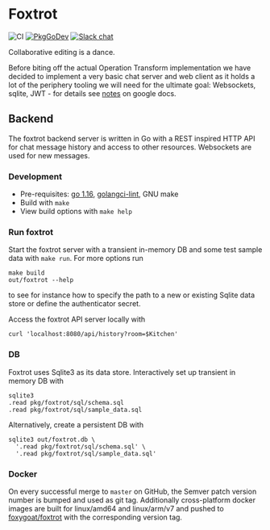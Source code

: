 # Foxtrot

![CI](https://github.com/foxygoat/foxtrot/workflows/ci/badge.svg?branch=master)
[![PkgGoDev](https://pkg.go.dev/badge/mod/foxygo.at/foxtrot)](https://pkg.go.dev/mod/foxygo.at/foxtrot)
[![Slack chat](https://img.shields.io/badge/slack-gophers-795679?logo=slack)](https://gophers.slack.com/messages/foxygoat)

Collaborative editing is a dance.

Before biting off the actual Operation Transform implementation we have
decided to implement a very basic chat server and web client as it holds
a lot of the periphery tooling we will need for the ultimate goal:
Websockets, sqlite, JWT - for details see
[notes](https://docs.google.com/document/d/1p96DCIMo_0SB8OEVuh7U3jERzabJ1r-cJJLV0tLuR1U/edit#)
on google docs.

## Backend

The foxtrot backend server is written in Go with a REST inspired HTTP
API for chat message history and access to other resources. Websockets
are used for new messages.

### Development

- Pre-requisites: [go 1.16](https://golang.org), [golangci-lint](https://github.com/golangci/golangci-lint/releases/tag/v1.33.2), GNU make
- Build with `make`
- View build options with `make help`

### Run foxtrot

Start the foxtrot server with a transient in-memory DB and some test
sample data with `make run`. For more options run

    make build
    out/foxtrot --help

to see for instance how to specify the path to a new or existing Sqlite
data store or define the authenticator secret.

Access the foxtrot API server locally with

    curl 'localhost:8080/api/history?room=$Kitchen'

### DB

Foxtrot uses Sqlite3 as its data store. Interactively set up transient
in memory DB with

    sqlite3
    .read pkg/foxtrot/sql/schema.sql
    .read pkg/foxtrot/sql/sample_data.sql

Alternatively, create a persistent DB with

    sqlite3 out/foxtrot.db \
      '.read pkg/foxtrot/sql/schema.sql' \
      '.read pkg/foxtrot/sql/sample_data.sql'

### Docker

On every successful merge to `master` on GitHub, the Semver patch
version number is bumped and used as git tag. Additionally
cross-platform docker images are built for linux/amd64 and linux/arm/v7
and pushed to
[foxygoat/foxtrot](https://hub.docker.com/r/foxygoat/foxtrot/tags?page=1&ordering=last_updated)
with the corresponding version tag.
